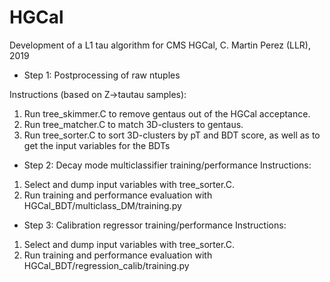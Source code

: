 # HGCal
Development of a L1 tau algorithm for CMS HGCal, C. Martin Perez (LLR), 2019

* Step 1: Postprocessing of raw ntuples

Instructions (based on Z->tautau samples):
1. Run tree_skimmer.C to remove gentaus out of the HGCal acceptance.
2. Run tree_matcher.C to match 3D-clusters to gentaus.
3. Run tree_sorter.C to sort 3D-clusters by pT and BDT score, as well as to get the input variables for the BDTs

* Step 2: Decay mode multiclassifier training/performance 
Instructions:
1. Select and dump input variables with tree_sorter.C.
2. Run training and performance evaluation with HGCal_BDT/multiclass_DM/training.py

* Step 3: Calibration regressor training/performance 
Instructions:
1. Select and dump input variables with tree_sorter.C.
2. Run training and performance evaluation with HGCal_BDT/regression_calib/training.py

